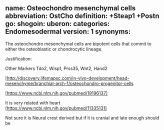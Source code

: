 name: Osteochondro mesenchymal cells
abbreviation: OstCho
definition: +Steap1 +Postn
go:
shogoin: 
uberon: 
categories: Endomesodermal
version: 1
synonyms:
---

The osteochondro mesenchymal cells are bipotent cells that commit to either the osteoblastic or chondrocytic lineage.

Justification:

Other Markers
Tdo2, Wisp1, Prss35, Wnt2, Hand2


[http://discovery.lifemapsc.com/in-vivo-development/head-mesenchyme/branchial-arch-1/osteochondro-progenitor-cells

[https://www.ncbi.nlm.nih.gov/pubmed/19196137]

It is very related with heart [https://www.ncbi.nlm.nih.gov/pubmed/11335131]

Not sure it is Neural crest derived but if it is cranial and late enough should be


